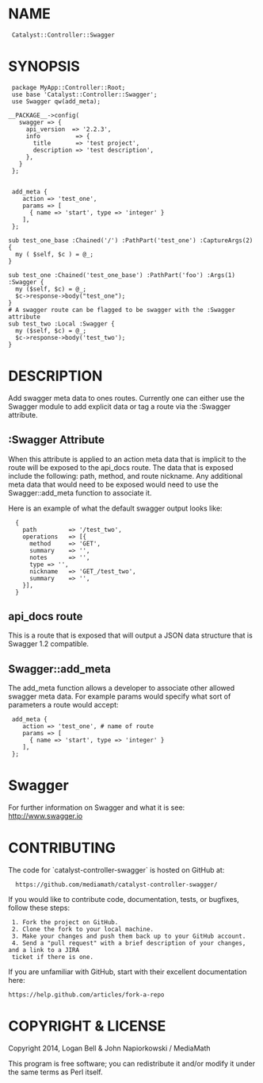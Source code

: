 # NAME

     Catalyst::Controller::Swagger

# SYNOPSIS

     package MyApp::Controller::Root;
     use base 'Catalyst::Controller::Swagger';
     use Swagger qw(add_meta);

    __PACKAGE__->config(
       swagger => {
         api_version  => '2.2.3',
         info          => {
           title       => 'test project',
           description => 'test description',
         },
       }
     };


     add_meta {
        action => 'test_one',
        params => [
          { name => 'start', type => 'integer' }
        ],
     };

    sub test_one_base :Chained('/') :PathPart('test_one') :CaptureArgs(2) {
      my ( $self, $c ) = @_;
    }

    sub test_one :Chained('test_one_base') :PathPart('foo') :Args(1) :Swagger {
      my ($self, $c) = @_;
      $c->response->body("test_one");
    }
    # A swagger route can be flagged to be swagger with the :Swagger attribute
    sub test_two :Local :Swagger {
      my ($self, $c) = @_;
      $c->response->body('test_two');
    }

# DESCRIPTION

Add swagger meta data to ones routes. Currently one can either use the Swagger module
to add explicit data or tag a route via the :Swagger attribute.

## :Swagger Attribute

When this attribute is applied to an action meta data that is implicit to the route will 
be exposed to the api\_docs route. The data that is exposed include the following: path, method,
and route nickname. Any additional meta data that would need to be exposed would need to use 
the Swagger::add\_meta function to associate it.

Here is an example of what the default swagger output looks like:

      {
        path         => '/test_two',
        operations   => [{
          method     => 'GET',
          summary    => '',
          notes      => '',
          type => '',
          nickname   => 'GET_/test_two',
          summary    => '',
        }],
      }

## api\_docs route

This is a route that is exposed that will output a JSON data structure that is Swagger 1.2
compatible. 

## Swagger::add\_meta

The add\_meta function allows a developer to associate other allowed swagger meta data. For example
params would specify what sort of parameters a route would accept:

     add_meta {
        action => 'test_one', # name of route
        params => [
          { name => 'start', type => 'integer' }
        ],
     };

# Swagger

For further information on Swagger and what it is see: http://www.swagger.io

# CONTRIBUTING

The code for \`catalyst-controller-swagger\` is hosted on GitHub at:

      https://github.com/mediamath/catalyst-controller-swagger/
    

If you would like to contribute code, documentation, tests, or bugfixes, follow these steps:

     1. Fork the project on GitHub.
     2. Clone the fork to your local machine.
     3. Make your changes and push them back up to your GitHub account.
     4. Send a "pull request" with a brief description of your changes, and a link to a JIRA 
     ticket if there is one.
    

If you are unfamiliar with GitHub, start with their excellent documentation here:

    https://help.github.com/articles/fork-a-repo

# COPYRIGHT & LICENSE

Copyright 2014, Logan Bell & John Napiorkowski / MediaMath

This program is free software; you can redistribute it and/or modify
it under the same terms as Perl itself.
